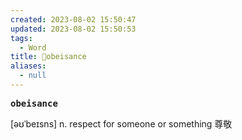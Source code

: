 ```yaml
---
created: 2023-08-02 15:50:47
updated: 2023-08-02 15:50:53
tags:
  - Word
title: 📖obeisance
aliases:
  - null
---
```


<pre><strong>obeisance</strong></pre>
[əʊˈbeɪsns]
n. respect for someone or something 尊敬

